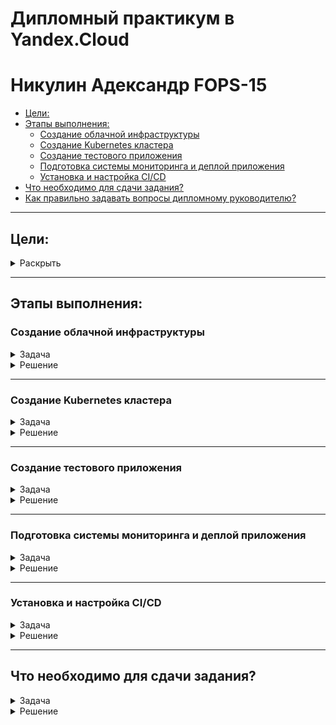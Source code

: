 # Дипломный практикум в Yandex.Cloud
# Никулин Адександр FOPS-15
  * [Цели:](#цели)
  * [Этапы выполнения:](#этапы-выполнения)
     * [Создание облачной инфраструктуры](#создание-облачной-инфраструктуры)
     * [Создание Kubernetes кластера](#создание-kubernetes-кластера)
     * [Создание тестового приложения](#создание-тестового-приложения)
     * [Подготовка cистемы мониторинга и деплой приложения](#подготовка-cистемы-мониторинга-и-деплой-приложения)
     * [Установка и настройка CI/CD](#установка-и-настройка-cicd)
  * [Что необходимо для сдачи задания?](#что-необходимо-для-сдачи-задания)
  * [Как правильно задавать вопросы дипломному руководителю?](#как-правильно-задавать-вопросы-дипломному-руководителю)

---
## Цели:

<details>
  <summary>Раскрыть</summary>

  1. Подготовить облачную инфраструктуру на базе облачного провайдера Яндекс.Облако.
  2. Запустить и сконфигурировать Kubernetes кластер.
  3. Установить и настроить систему мониторинга.
  4. Настроить и автоматизировать сборку тестового приложения с использованием Docker-контейнеров.
  5. Настроить CI для автоматической сборки и тестирования.
  6. Настроить CD для автоматического развёртывания приложения.

</details>

---

## Этапы выполнения:

### Создание облачной инфраструктуры

<details>
  <summary>Задача</summary>

  Для начала необходимо подготовить облачную инфраструктуру в ЯО при помощи [Terraform](https://www.terraform.io/).

  Особенности выполнения:

  - Бюджет купона ограничен, что следует иметь в виду при проектировании инфраструктуры и использовании ресурсов;
  Для облачного k8s используйте региональный мастер(неотказоустойчивый). Для self-hosted k8s минимизируйте ресурсы ВМ и долю ЦПУ. В обоих вариантах используйте прерываемые ВМ для worker nodes.

  Предварительная подготовка к установке и запуску Kubernetes кластера.

  1. Создайте сервисный аккаунт, который будет в дальнейшем использоваться Terraform для работы с инфраструктурой с необходимыми и достаточными правами. Не стоит использовать права суперпользователя
  2. Подготовьте [backend](https://developer.hashicorp.com/terraform/language/backend) для Terraform:  
    а. Рекомендуемый вариант: S3 bucket в созданном ЯО аккаунте(создание бакета через TF)
    б. Альтернативный вариант:  [Terraform Cloud](https://app.terraform.io/)
  3. Создайте конфигурацию Terrafrom, используя созданный бакет ранее как бекенд для хранения стейт файла. Конфигурации Terraform для создания сервисного аккаунта и бакета и основной инфраструктуры следует сохранить в разных папках.
  4. Создайте VPC с подсетями в разных зонах доступности.
  5. Убедитесь, что теперь вы можете выполнить команды `terraform destroy` и `terraform apply` без дополнительных ручных действий.
  6. В случае использования [Terraform Cloud](https://app.terraform.io/) в качестве [backend](https://developer.hashicorp.com/terraform/language/backend) убедитесь, что применение изменений успешно проходит, используя web-интерфейс Terraform cloud.

  Ожидаемые результаты:

  1. Terraform сконфигурирован и создание инфраструктуры посредством Terraform возможно без дополнительных ручных действий, стейт основной конфигурации сохраняется в бакете или Terraform Cloud
  2. Полученная конфигурация инфраструктуры является предварительной, поэтому в ходе дальнейшего выполнения задания возможны изменения.

</details>

<details>
  <summary>Решение</summary>

  > Для начала был подготовлен новый репозиторий: https://github.com/ADNikulin/devops-diplov-yandexcloud \
  > В данном репозитории будут лежать конфиги развертывания инрфаструктуры и её настроек. \
  > Для тестового приложения будет свой репозиторий. ВОзможно имело бы смысл делать на все этапы свои репозитории, но пока сделаем так. \
  > Для работы с данным репозиторием предпологается, что у вас должен быть настроен тот или иной доступ к яндекс облаку без жесткого указания токена в конфигах. \
  > Так как у меня имеется настроенный коннект с яндекс облаком, где я периодически генерирую токен для доступа
  > - ![alt text](imgs/image100.png)
  > то приступим. \
  > Был подготовлен сервисный аккаунт c бэкендом и [террафом](https://github.com/ADNikulin/devops-diplov-yandexcloud/tree/master/src/terraform-backend) для его создания:
  > - [providers.tf](https://github.com/ADNikulin/devops-diplov-yandexcloud/blob/master/src/terraform-backend/providers.tf): конфигурация яндекс провайдера
  > - [service_account.tf](https://github.com/ADNikulin/devops-diplov-yandexcloud/blob/master/src/terraform-backend/service_account.tf): Настройки сервис аккаунта
  > - [variables.tf](https://github.com/ADNikulin/devops-diplov-yandexcloud/blob/master/src/terraform-backend/variables.tf): Описание доступных переменных с их дефолтными значениями
  > - [bucket.tf](https://github.com/ADNikulin/devops-diplov-yandexcloud/blob/master/src/terraform-backend/bucket.tf): Настрйока бакета для хранения стейта. Тут так же настроены экспорты токенов для сервисного аккаунта, при его создание подготовлены скрипты для экспорта токенов доступа к стейту и ключ доступа для работы от имени сервсиного аккаунта. Все ключи экспортируются в .tfvars который игнорируется при пуше в гит. (Не уверен, что стоит так делать, возможно надо просто разок ручками сгенерить серт и где-то хранить его)
  > Запускаем инициализацию, создание и првоеряем созданные ресурсы:
  > - ![alt text](imgs/image99.png)
  > - ![alt text](imgs/image98.png)
  > - ![alt text](imgs/image97.png)
  > - ![alt text](imgs/image96.png)
  > - ![alt text](imgs/image82.png)

  > \
  > \
  > Для дальнейшей работы определимся с составом. Так как цель - развернуть кубер, и учитывая то что по заданию нам не нужен продвинутый кластер + нужна экономия ресов, то выбран подход 1 + 2. Где 1 это мастер, 2 воркера. Начнем с этого. Так же стейт надо хранить в бакете, иметь 2 подсети в разных зонах. Это будет базовыое наполнение, которое в прцоессе будет меняться или дополняться. \
  > \
  > После первой настройки переходим в основную [директорию](https://github.com/ADNikulin/devops-diplov-yandexcloud/tree/master/src/terraform) с разверткой инфраструктуры. Наполнение следующее: 
  > - [providers.tf](https://github.com/ADNikulin/devops-diplov-yandexcloud/blob/master/src/terraform/providers.tf): конфигурация яндекс провайдера
  > - [variables.tf](https://github.com/ADNikulin/devops-diplov-yandexcloud/blob/master/src/terraform/variables.tf): Описание доступных переменных с их дефолтными значениями
  > - [vars.tf](https://github.com/ADNikulin/devops-diplov-yandexcloud/blob/master/src/terraform/vars.tf): Дополнительные переменные для описания настроек инфраструктуры
  > - [outputs.tf](https://github.com/ADNikulin/devops-diplov-yandexcloud/blob/master/src/terraform/outputs.tf): Выходные данные
  > - [network.tf](https://github.com/ADNikulin/devops-diplov-yandexcloud/blob/master/src/terraform/network.tf): Настройки VPC, делается одна network + 2 подсети в разных зонах
  > - [k8s-worker.tf](https://github.com/ADNikulin/devops-diplov-yandexcloud/blob/master/src/terraform/k8s-worker.tf): конфигурация машин для кубера воркер, конфигурация машин осуществляется в текущем файле
  > - [k8s-masters.tf](https://github.com/ADNikulin/devops-diplov-yandexcloud/blob/master/src/terraform/k8s-masters.tf): конфигурация машин для кубера master, конфигурация машин осуществляется в текущем файле
  > - [ansible.tf.tf](https://github.com/ADNikulin/devops-diplov-yandexcloud/blob/master/src/terraform/ansible.tf.tf): После поднятия машин, передает настройки в темплейт файл который в последствии готовит inventory для кубера.
  > - [backend.tf](https://github.com/ADNikulin/devops-diplov-yandexcloud/blob/master/src/terraform/backend.tf): Доступ к стейту
  > - [cloud-init.yml](https://github.com/ADNikulin/devops-diplov-yandexcloud/blob/master/src/terraform/init/cloud-init.yml): базовые настройки для поднимаемых машин, ключи доступа тянутся из [vars.tf](https://github.com/ADNikulin/devops-diplov-yandexcloud/blob/master/src/terraform/vars.tf) ssh-keys, тут же прописывается откуда тянуть ключ. + Дополнительно устанавливается пак вспомогательных программ на машину для удобства.
  > - [hosts.tftpl](https://github.com/ADNikulin/devops-diplov-yandexcloud/blob/master/src/terraform/templates/hosts.tftpl): Шаблон для генерации inventory файла
  > \
  > Перед запуском необходимо проделать пару вещей, это инициализировать новый токен и прокинуть токены для работы со стейтом:
  > Так как у нас идет автоматическое создание ключа для сервисного аккаунта и установка его в текущий профиль \
  > ![alt text](imgs/image81.png)
  > то сгенерим для него новый IAM токен
  > - ![alt text](imgs/image93.png)
  > - и экспортируем токены из файла backend.tfvars (Хотя по идее можно автоматом их экспортировать после создания сервисного аккаунта)
  > - ![alt text](imgs/image82.png)
  > Теперь необходимо инициализировать терраформ для новой инфры под нужным SA: 
  > ```
  > terraform init -backend-config="access_key=$ACCESS_KEY" -backend-config="secret_key=$SECRET_KEY"
  > ``` 
  > После инициализации наш стейт связан с нашим бакетом. Будем запускать создание инфры и првоерим всё ли создалось то что нам надо и указано: 
  > - ![alt text](imgs/image94.png)
  > - ![alt text](imgs/image92.png)
  > - ![alt text](imgs/image91.png)
  > - ![alt text](imgs/image90.png)
  > - ![alt text](imgs/image89.png)
  > - ![alt text](imgs/image88.png)
  > - ![alt text](imgs/image87.png)
  > - ![alt text](imgs/image83.png)
  > \
  > Все ресурсы были подготовлены, файл с inventory для кубера так же готов. Теперь првоерим удаление: 
  > - ![alt text](imgs/image86.png)
  > - ![alt text](imgs/image85.png)
  > Удаление так же работает. \
  > В общем поднимем всё заново и будем переходить к следующему шагу. 

</details>

---

### Создание Kubernetes кластера

<details>
  <summary>Задача</summary>

  На этом этапе необходимо создать [Kubernetes](https://kubernetes.io/ru/docs/concepts/overview/what-is-kubernetes/) кластер на базе предварительно созданной инфраструктуры.   Требуется обеспечить доступ к ресурсам из Интернета.

  Это можно сделать двумя способами:

  1. Рекомендуемый вариант: самостоятельная установка Kubernetes кластера.  
    а. При помощи Terraform подготовить как минимум 3 виртуальных машины Compute Cloud для создания Kubernetes-кластера. Тип виртуальной машины следует выбрать самостоятельно с учётом требовании к производительности и стоимости. Если в дальнейшем поймете, что необходимо сменить тип инстанса, используйте Terraform для внесения изменений.  
    б. Подготовить [ansible](https://www.ansible.com/) конфигурации, можно воспользоваться, например [Kubespray](https://kubernetes.io/docs/setup/production-environment/tools/kubespray/)  
    в. Задеплоить Kubernetes на подготовленные ранее инстансы, в случае нехватки каких-либо ресурсов вы всегда можете создать их при помощи Terraform.
  2. Альтернативный вариант: воспользуйтесь сервисом [Yandex Managed Service for Kubernetes](https://cloud.yandex.ru/services/managed-kubernetes)  
    а. С помощью terraform resource для [kubernetes](https://registry.terraform.io/providers/yandex-cloud/yandex/latest/docs/resources/kubernetes_cluster) создать **региональный** мастер kubernetes с размещением нод в разных 3 подсетях      
    б. С помощью terraform resource для [kubernetes node group](https://registry.terraform.io/providers/yandex-cloud/yandex/latest/docs/resources/kubernetes_node_group)
    
  Ожидаемый результат:

  1. Работоспособный Kubernetes кластер.
  2. В файле `~/.kube/config` находятся данные для доступа к кластеру.
  3. Команда `kubectl get pods --all-namespaces` отрабатывает без ошибок.
  
</details>

<details>
  <summary>Решение</summary>
  
  > Для развертывания кубера будем использовать подход: [Kubespray](https://kubernetes.io/docs/setup/production-environment/tools/kubespray/). \
  > Для этого клонируем репозиторий рядом с terraform директорией: 
  > - ![alt text](imgs/image84.png)
  > Проверяем что файл hosts - (полученный после первой итерации) находится на месте. 
  > - ![alt text](imgs/image83.png)
  > переходим в папку и делаем предварительную подготовку для запуска кубера: \
  > Следуя инструкции: https://kubespray.io/#/docs/ansible/ansible?id=installing-ansible начал подготовку kubespray \
  > Создал environment + установил всё что идет в requirements.txt: 
  > ```
  > user@manager:~/projects/diplom/devops-diplov-yandexcloud/src/kubespray$ VENVDIR=kubespray-venv
  > user@manager:~/projects/diplom/devops-diplov-yandexcloud/src/kubespray$ KUBESPRAYDIR=/home/user/projects/diplom/devops-diplov-yandexcloud/src/kubespray
  > user@manager:~/projects/diplom/devops-diplov-yandexcloud/src/kubespray$ python3 -m venv $VENVDIR
  > user@manager:~/projects/diplom/devops-diplov-yandexcloud/src/kubespray$ source $VENVDIR/bin/activate
  > user@manager:~/projects/diplom/devops-diplov-yandexcloud/src/kubespray$ cd $KUBESPRAYDIR
  > user@manager:~/projects/diplom/devops-diplov-yandexcloud/src/kubespray$ pip install -U -r requirements.txt
  > ``` 
  > Проверим так же доступность хостов через энсибл пинг
  > - ![alt text](imgs/image79.png)
  > Ну а после запускаем установку через энсибл
  > ``` ansible-playbook -i inventory/mycluster/ cluster.yml -b -v -u ubuntu ``` \
  > - ![alt text](imgs/image80.png)
  > Спустя некоторое время всё готово. Далее будем подключаться и готовить конфиг файл для кластера. Для этого нам необходимо создать директорию, скопировать в неё базовый конфиг от кубера и скорректировать права. 
  > - ![alt text](imgs/image78.png)
  > Ну и проверим всё ли норм. 
  > - ![alt text](imgs/image77.png)
  > - ![alt text](imgs/image76.png)

</details>

---

### Создание тестового приложения

<details>
  <summary>Задача</summary>

  Для перехода к следующему этапу необходимо подготовить тестовое приложение, эмулирующее основное приложение разрабатываемое вашей компанией.

  Способ подготовки:

  1. Рекомендуемый вариант:  
    а. Создайте отдельный git репозиторий с простым nginx конфигом, который будет отдавать статические данные.  
    б. Подготовьте Dockerfile для создания образа приложения.  
  2. Альтернативный вариант:  
    а. Используйте любой другой код, главное, чтобы был самостоятельно создан Dockerfile.

  Ожидаемый результат:

  1. Git репозиторий с тестовым приложением и Dockerfile.
  2. Регистри с собранным docker image. В качестве регистри может быть DockerHub или [Yandex Container Registry](https://cloud.yandex.ru/services/container-registry), созданный также с помощью terraform.

</details>

<details>
  <summary>Решение</summary>

  > Для этого шага был подготовлен репозиторий: [diplom-app](https://github.com/ADNikulin/diplom-app). Данный репозиторий это всего лишь набор статических файлов, которые далее будут собираться в образ с использованием nginx. 
  > - ![alt text](imgs/image75.png)
  > Затянем репозиторий на машину:
  > - ![alt text](imgs/image74.png)
  > Далее подготовим наше тестовое приложение:
  > Структура данного репозитория: 
  > - [src](https://github.com/ADNikulin/diplom-app/tree/master/src) - набор файлов для статики
  > - [dockerfile](https://github.com/ADNikulin/diplom-app/blob/master/Dockerfile) - Файл для сборки образа. 
  > ```
  > FROM nginx:1.27.0
  > 
  > RUN rm -rf /usr/share/nginx/html/*
  > COPY src/ /usr/share/nginx/html/
  > 
  > EXPOSE 80
  > ```
  > ![alt text](imgs/image73.png)
  > - [index.html](https://github.com/ADNikulin/diplom-app/blob/master/src/index.html) - Начальная HTML страничка для проекта
  > - [script.js](https://github.com/ADNikulin/diplom-app/blob/master/src/script.js) - JS код для реализации игры minesweeper
  > - [style.css](https://github.com/ADNikulin/diplom-app/blob/master/src/style.css) - Набор стилей для игры
  > \
  > Это базовое наполнение приложения, в последствие его немного поменяем. Так как буду использовать докерхаб для хранения своего приложения, то законнектимся к нему: 
  > - ![alt text](imgs/image72.png)
  > Подготовим новый репозиторий на [докерхабе](https://hub.docker.com/repository/docker/ejick007/diplom-app/general)
  > - ![alt text](imgs/image69.png)
  > Теперь соберем приложение и првоерим что он у нас появился на машине
  > - ![alt text](imgs/image71.png)
  > - ![alt text](imgs/image70.png)
  > И отправляем в registry: 
  > - ![alt text](imgs/image68.png)
  > - ![alt text](imgs/image67.png)
  > \
  > Результаты этапа: 
  > 1. [Git репозиторий](https://github.com/ADNikulin/diplom-app) с тестовым приложением и [Dockerfile](https://github.com/ADNikulin/diplom-app/blob/master/Dockerfile).
  > 2. [Регистри](https://hub.docker.com/repository/docker/ejick007/diplom-app/general) с собранным [docker image](https://hub.docker.com/repository/docker/ejick007/diplom-app/tags/0.1.0/sha256-60c5862e95e43a3d2e6a096c08f7d17bade5ca3a52f6f6dd69df2882156ff873).

</details>

---

### Подготовка cистемы мониторинга и деплой приложения

<details>
  <summary>Задача</summary>

  Уже должны быть готовы конфигурации для автоматического создания облачной инфраструктуры и поднятия Kubernetes кластера.  
  Теперь необходимо подготовить конфигурационные файлы для настройки нашего Kubernetes кластера.

  Цель:
  1. Задеплоить в кластер [prometheus](https://prometheus.io/), [grafana](https://grafana.com/), [alertmanager](https://github.com/prometheus/alertmanager), [экспортер](https://github.com/prometheus/node_exporter) основных метрик Kubernetes.
  2. Задеплоить тестовое приложение, например, [nginx](https://www.nginx.com/) сервер отдающий статическую страницу.

  Способ выполнения:
  1. Воспользоваться пакетом [kube-prometheus](https://github.com/prometheus-operator/kube-prometheus), который уже включает в себя [Kubernetes оператор](https://operatorhub.io/) для [grafana](https://grafana.com/), [prometheus](https://prometheus.io/), [alertmanager](https://github.com/prometheus/alertmanager) и [node_exporter](https://github.com/prometheus/node_exporter). Альтернативный вариант - использовать набор helm чартов от [bitnami](https://github.com/bitnami/charts/tree/main/bitnami).

  2. Если на первом этапе вы не воспользовались [Terraform Cloud](https://app.terraform.io/), то задеплойте и настройте в кластере [atlantis](https://www.runatlantis.io/) для отслеживания изменений инфраструктуры. Альтернативный вариант 3 задания: вместо Terraform Cloud или atlantis настройте на автоматический запуск и применение конфигурации terraform из вашего git-репозитория в выбранной вами CI-CD системе при любом комите в main ветку. Предоставьте скриншоты работы пайплайна из CI/CD системы.

  Ожидаемый результат:
  1. Git репозиторий с конфигурационными файлами для настройки Kubernetes.
  2. Http доступ на 80 порту к web интерфейсу grafana.
  3. Дашборды в grafana отображающие состояние Kubernetes кластера.
  4. Http доступ на 80 порту к тестовому приложению.
  
</details>

<details>
  <summary>Решение</summary>

  > На данном этапе мы имеем кластер + регистри с готовым докер файлом. \
  > Для систем монитринга был выбран [kube-prometheus-stack](https://github.com/prometheus-community/helm-charts/tree/main/charts/kube-prometheus-stack). Действуем по инструкции и проивзодим установку через helm.
  > ```bash
  > $ helm repo add prometheus-community https://prometheus-community.github.io/helm-charts
  > $ helm repo update
  > ```
  > - ![alt text](imgs/image65.png)
  > Далее подготовим файл со значениями для промстека, заменив базовые креды для доступа к графане в [values.yaml](src/prometheus/values.yaml), сам файл берется [отсюда](https://github.com/prometheus-community/helm-charts/blob/main/charts/kube-prometheus-stack/values.yaml). Так же в рамках команды создадим и сразу новый неймспейс **monitoring** и будем размещать данный инсанс на порту 30001: 
  > - ![alt text](imgs/image64.png)
  > - ![alt text](imgs/image63.png)
  > ```bash
  > $ helm upgrade --install monitoring prometheus-community/kube-prometheus-stack --create-namespace -n monitoring -f ./values.yaml
  > ```
  > - ![alt text](imgs/image62.png)
  > равертывание произошло, проверяем.
  > - ![alt text](imgs/image59.png)
  > - ![alt text](imgs/image61.png)
  > - ![alt text](imgs/image60.png)
  > \
  > Теперь приступи к развертыванию приложения. Подготовим два файлика: 
  > - [app.deployment.yaml](src/app/app.deployment.yaml) - в image указываем ссылку на готовый образ [ejick007/diplom-app:0.1.0](https://hub.docker.com/repository/docker/ejick007/diplom-app/tags/0.1.0/sha256-60c5862e95e43a3d2e6a096c08f7d17bade5ca3a52f6f6dd69df2882156ff873)
  > - [app.service.yaml](src/app/app.service.yaml) - СЕрвис, который будет размещаться на порту 30002
  > - + подготовим новый неймспейс: production
  > - ![alt text](imgs/image58.png)
  > После всей подготовки, запускаем деплой и проверяем результаты: 
  > - ![alt text](imgs/image57.png)
  > - ![alt text](imgs/image56.png)

  > Доступ к приложениям имеется с разных нод. Поэтому сделаем балансировщик и запихнем туда все ноды нашего кластера. Дорабатываем терраформ и запускаем его обновление. Далее проверяем доступы: 
  > - [load-balancer.tf](src/terraform/load-balancer.tf) - создаем целевую группу и два балансировщика с маппингом портов. Для веб приложения с 300001 на 80, для графаны с 30002 на 3000
  > - ![alt text](imgs/image55.png)
  > - ![alt text](imgs/image54.png)
  > - ![alt text](imgs/image53.png)
  > 
  > (мысли вслух) Пока выполнял эту часть работы, понял что надо было сделать публичные и приватные подсети. Создать собственно бастион, а кластер разместить в приватных сетях. настройку кластера и сети производить через бастион, как и получать досутп к сети так же через него. При этом балансировщик настроить на кластер кубера ну или HA proxy настроить на нем. Как минимум так на мой взгляд было бы правильнее скорее всего. В общем может переделаю в отдельной ветке. 
  > \
  > Когда писал резульатты, понял что графану настроил на 3000 порт. А по факту там свой балансировщик и можно настроить на 80 порт. \
  > Переделал: 
  > - ![alt text](imgs/image52.png)
  > - ![alt text](imgs/image51.png)
  >\
  > Результаты этапа: (Предоставленные IP на скринах в настройке ественно будут отличаться от тех что прдеставлены на результатах, так как для тестирования и разработки применял прерываемые машины, и IP меняются. 
  > 1. Git репозиторий с конфигурационными файлами для настройки Kubernetes. В моем случае формирирование занимается https://github.com/kubernetes-sigs/kubespray. Сам Inventory формируется при запуске с помощью [hosts.tftpl](src/terraform/templates/hosts.tftpl).
  > 2. Http доступ на 80 порту к web интерфейсу grafana. - http://158.160.159.211/ (admin / qweqwe@!123)
  > 3. Дашборды в grafana отображающие состояние Kubernetes кластера. - http://158.160.159.211/dashboards
  > 4. Http доступ на 80 порту к тестовому приложению. - http://158.160.162.177/

</details>

---

### Установка и настройка CI/CD

<details>
  <summary>Задача</summary>

  Осталось настроить ci/cd систему для автоматической сборки docker image и деплоя приложения при изменении кода.

  Цель:

  1. Автоматическая сборка docker образа при коммите в репозиторий с тестовым приложением.
  2. Автоматический деплой нового docker образа.

  Можно использовать [teamcity](https://www.jetbrains.com/ru-ru/teamcity/), [jenkins](https://www.jenkins.io/), [GitLab CI](https://about.gitlab.com/stages-devops-lifecycle/continuous-integration/) или GitHub Actions.

  Ожидаемый результат:

  1. Интерфейс ci/cd сервиса доступен по http.
  2. При любом коммите в репозиторие с тестовым приложением происходит сборка и отправка в регистр Docker образа.
  3. При создании тега (например, v1.0.0) происходит сборка и отправка с соответствующим label в регистри, а также деплой соответствующего Docker образа в кластер Kubernetes.
  
</details>

<details>
  <summary>Решение</summary>
  
  > Так как у меня есть аккаунт в гитлабе, то буду использовать его. \
  > Для начала создадим проект на гитлбае и импортируем туда проект из github. 
  > - ![alt text](imgs/image50.png)
  > - ![alt text](imgs/image49.png)
  > - Результат: https://gitlab.com/adnikulin1/minesweeper-app
  > Теперь репозиторий гитлаба содержит актуальный код и будем работать с ним. Далее нам нужен будет раннер для того что бы билдить проект и что-то с ним делать. Сделаем свой раннер в нашем k8s. 
  > - Создаем новый раннер в проекте и создаем его в кубере.
  > - ![alt text](imgs/image47.png)
  > - Обновим helm
  > - ![alt text](imgs/image46.png)
  >   ```bash
  >   helm repo add gitlab https://charts.gitlab.io
  >   helm repo add gitlab https://charts.gitlab.io
  >   helm search repo -l gitlab/gitlab-runner
  >   helm repo update gitlab
  >   ```
  > - выполлняем команды для создания раннера через helm + так же создадим отдельный неймспейс 
  >   ```bash
  >   kubectl create namespace builders
  >   helm install --namespace builders gitlab-runner gitlab/gitlab-runner \
  >     --set rbac.create=true \
  >     --set runners.privileged=true \
  >     --set gitlabUrl=https://gitlab.com/ \
  >     --set runnerRegistrationToken=glrt-t3_siwtUHRvWV6wBhLJUSd
  >   ```
  > - ![alt text](imgs/image45.png)
  > - ![alt text](imgs/image44.png)
  > - ![alt text](imgs/image43.png)
  > \
  > Теперь разберемся со сборкой и деплоем. Сам по себе процесс проходит в два этапа. Так же есть процесс тестирования и сборок под разные устройства. Но в нашем случае это будет исключительно сборка в докер хаб и деплой в нашем кластере под браузер. Особо заморачиваться не будем. Поэтому был подготовлен [gitlab-ci.yaml](https://github.com/ADNikulin/diplom-app/blob/master/.gitlab-ci.yml). 
  > Структура файла простоя. В нем есть стейдж сборки и деплоя: 
  > - build. Пытался сначала собрать всё через классический подход который [предлагает](https://github.com/ADNikulin/diplom-app/blob/master/.gitlab-ci.yml) gitlab. Но были проблемы со сборкой. По этому на их же сайте нашел [using_kaniko](https://docs.gitlab.com/ci/docker/using_kaniko/). В общем в самом файле в переменных готовим имя проекта который будет собираться, готовим лейблы. Так как нет четких условияй по веткам, то будем собирать любой коммит и отправлять в докер хаб, в качестве лейбла будет хеш коммита, и в любом случае будет заменяться latest лейбл на последний успешный собранный образ. Так же если будет указан тег в репозитории, то будет проихсодить сборка с лейблом этого тега. Что в принципе удовлетворяет поставленным условиям. Готовим глобальные переменные которые будут браться из самого gitlab. Укажем репу с регистри, имя пользователя, токен. пропишем всё там и проверим как работает сборка и пуш его в регистри.
  > - ![alt text](imgs/image42.png)
  > - После первого же коммита, пошла сборка. (фейлы и настройку самого файла опущу, покажу сразу успешные варианты)
  > - Успешная сборка 
  > - ![alt text](imgs/image39.png)
  > - + затегал сборку с новой версией
  > - ![alt text](imgs/image40.png)
  > - проверяем в регистри
  > - ![alt text](imgs/image41.png)
  > - ![alt text](imgs/image38.png)
  > \
  > Далее настроем стадию деплая в [gitlab-ci.yaml](https://github.com/ADNikulin/diplom-app/blob/master/.gitlab-ci.yml)
  > - Для данного подхода будем использовать bitnami/kubectl. Так же внесем конфиг kubeconfig в глобальные переменные в виде base64 формата, а в деплое файле раскодируем обратно и положим в переменную KUBECONFIG. Таким образом получим управление кластером. В идеале наверное надо было сделать своего пользователя со своими правами и вешать на каждого на свой раннер (prod, develop и т.п.), маркировать тегами раннеры и ветки и делать четкое соотвествие кому и что можно запускать. Но думаю что тут можно это опустить. Так что теги для всех будут k8s и конфиг будет админский. Далее используем файлы [деплоя](https://github.com/ADNikulin/diplom-app/tree/master/deploy) и в конфиге подставим правильные лейблы и имя образа из стейджа билда + дополнительные переменные для данного вида стейджа. В целом тут тоже можно определять неймспейсы и т.п. в зависимости от ветки, но для простоты будем использовать везде production неймспес. Так же будем использовать `rollout restart` для применения обновления приложения. 
  > - ![alt text](imgs/image36.png)
  > - После коммита запускается сборка
  > - ![alt text](imgs/image37.png)
  > - ![alt text](imgs/image35.png)
  > - ![alt text](imgs/image34.png)
  > - Проверяем теперь доступность приложения
  > - ![alt text](imgs/image33.png)
  > \
  > Приложение доступно. Теперь проведем ряд экспериментов по коммитам и деплою. 
  > - Внесем изменения в код, закомитим и проверим результаты:
  > - ![alt text](imgs/image32.png)
  > - ![alt text](imgs/image31.png)
  > - ![alt text](imgs/image30.png)
  > - ![alt text](imgs/image29.png)
  > Работает, приложение обновилось. Но правда получилась ошибка с кодировкой. Выпустим ещё одну версию, только в этот раз с тегом 0.2.0 и проверим что на бою: 
  > - ![alt text](imgs/image28.png)
  > - ![alt text](imgs/image27.png)
  > - ![alt text](imgs/image26.png)
  > - ![alt text](imgs/image25.png)
  > - ![alt text](imgs/image24.png)
  > - ![alt text](imgs/image23.png)
  > Всё работает и пушится в регистри докерхаба.
  > \
  > Результаты этапа:
  > 1. Интерфейс ci/cd сервиса доступен по http - https://gitlab.com/adnikulin1/minesweeper-app/-/pipelines.
  > 2. При любом коммите в репозиторие с тестовым приложением происходит сборка и отправка в регистр Docker образа - сборки в докерхабе - https://hub.docker.com/repository/docker/ejick007/diplom-app/general.
  > 3. При создании тега (например, v1.0.0) происходит сборка и отправка с соответствующим label в регистри, а также деплой соответствующего Docker образа в кластер Kubernetes.
  > - [dockerhub - 0.2.0](https://hub.docker.com/repository/docker/ejick007/diplom-app/tags/0.2.0/sha256-ba754204611bdc5cecae2cdf4b9ba5d9d30e7a2bd6a325c9408f6320bfe10998)
  > - [Сборка и тег в гитлабе](https://gitlab.com/adnikulin1/minesweeper-app/-/pipelines/1679437285)
</details>

---
## Что необходимо для сдачи задания?

<details>
  <summary>Задача</summary>

  1. Репозиторий с конфигурационными файлами Terraform и готовность продемонстрировать создание всех ресурсов с нуля.
  2. Пример pull request с комментариями созданными atlantis'ом или снимки экрана из Terraform Cloud или вашего CI-CD-terraform pipeline.
  3. Репозиторий с конфигурацией ansible, если был выбран способ создания Kubernetes кластера при помощи ansible.
  4. Репозиторий с Dockerfile тестового приложения и ссылка на собранный docker image.
  5. Репозиторий с конфигурацией Kubernetes кластера.
  6. Ссылка на тестовое приложение и веб интерфейс Grafana с данными доступа.
  7. Все репозитории рекомендуется хранить на одном ресурсе (github, gitlab)
  
</details>

<details>
  <summary>Решение</summary>

  1. Репозиторий с конфигурационными файлами Terraform и готовность продемонстрировать создание всех ресурсов с нуля.
     - https://github.com/ADNikulin/devops-diplov-yandexcloud/tree/master/src
  2. Пример pull request с комментариями созданными atlantis'ом или снимки экрана из Terraform Cloud или вашего CI-CD-terraform pipeline.
     - Не совсем понял... С учетом того что шел по заданию и не использовал терраформ клауд (пошел по пути 1.2.а), все подробно в первом этапе расписано. 
  3. Репозиторий с конфигурацией ansible, если был выбран способ создания Kubernetes кластера при помощи ansible.
     - Использовался [Kubespray](https://kubernetes.io/docs/setup/production-environment/tools/kubespray/)
  4. Репозиторий с Dockerfile тестового приложения и ссылка на собранный docker image.
     - https://github.com/ADNikulin/diplom-app/blob/master/Dockerfile
     - https://hub.docker.com/repository/docker/ejick007/diplom-app/tags/0.2.0/sha256-ba754204611bdc5cecae2cdf4b9ba5d9d30e7a2bd6a325c9408f6320bfe10998
  5. Репозиторий с конфигурацией Kubernetes кластера.
     - https://github.com/ADNikulin/devops-diplov-yandexcloud/blob/master/src/kubspray-inventory/hosts.yaml
  6. Ссылка на тестовое приложение и веб интерфейс Grafana с данными доступа.
     - http://158.160.159.211/
     - admin / qweqwe@!123
  7. Все репозитории рекомендуется хранить на одном ресурсе (github, gitlab)
     - https://github.com/ADNikulin/devops-diplov-yandexcloud/tree/master/src - terraform
     - https://github.com/ADNikulin/diplom-app/blob/master/README.md - app

</details>